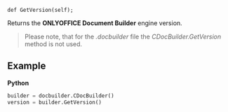 `def GetVersion(self);`

Returns the **ONLYOFFICE Document Builder** engine version.

> Please note, that for the *.docbuilder* file the *CDocBuilder.GetVersion* method is not used.

## Example

**Python**

``` py
builder = docbuilder.CDocBuilder()
version = builder.GetVersion()
```
